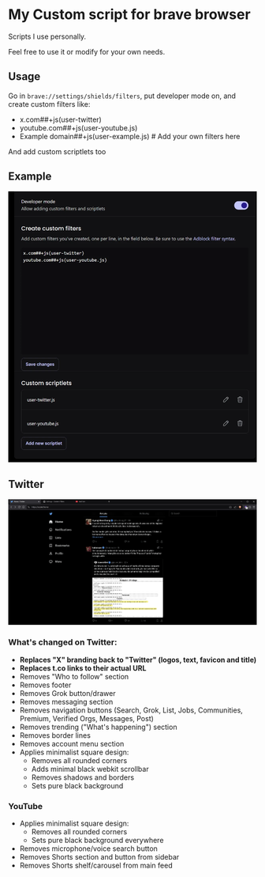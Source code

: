 # My Custom script for brave browser

Scripts I use personally.

Feel free to use it or modify for your own needs.

## Usage

Go in `brave://settings/shields/filters`, put developer mode on, and create custom filters like:

- x.com##+js(user-twitter)
- youtube.com##+js(user-youtube.js)
- Example domain##+js(user-example.js) # Add your own filters here

And add custom scriptlets too

## Example

![Example](example.webp)

## Twitter

![Twitter](twitter.webp)

### What's changed on Twitter:

- **Replaces "X" branding back to "Twitter" (logos, text, favicon and title)**
- **Replaces t.co links to their actual URL**
- Removes "Who to follow" section
- Removes footer
- Removes Grok button/drawer
- Removes messaging section
- Removes navigation buttons (Search, Grok, List, Jobs, Communities, Premium, Verified Orgs, Messages, Post)
- Removes trending ("What's happening") section
- Removes border lines
- Removes account menu section
- Applies minimalist square design:
  - Removes all rounded corners
  - Adds minimal black webkit scrollbar
  - Removes shadows and borders
  - Sets pure black background

### YouTube

- Applies minimalist square design:
  - Removes all rounded corners
  - Sets pure black background everywhere
- Removes microphone/voice search button
- Removes Shorts section and button from sidebar
- Removes Shorts shelf/carousel from main feed
